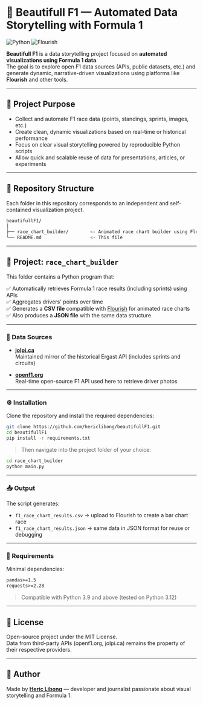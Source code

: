 


# 🏁 Beautifull F1 — Automated Data Storytelling with Formula 1

![Python](https://img.shields.io/badge/Made%20with-Python-3776AB?style=for-the-badge&logo=python&logoColor=white)
![Flourish](https://img.shields.io/badge/Flourish-Ready-ff69b4?style=for-the-badge&logo=flourish&logoColor=white)


**Beautifull F1** is a data storytelling project focused on **automated visualizations using Formula 1 data**.  
The goal is to explore open F1 data sources (APIs, public datasets, etc.) and generate dynamic, narrative-driven visualizations using platforms like **Flourish** and other tools.

---

## 🎯 Project Purpose

- Collect and automate F1 race data (points, standings, sprints, images, etc.)
- Create clean, dynamic visualizations based on real-time or historical performance
- Focus on clear visual storytelling powered by reproducible Python scripts
- Allow quick and scalable reuse of data for presentations, articles, or experiments

---

## 📁 Repository Structure

Each folder in this repository corresponds to an independent and self-contained visualization project.

```bash
beautifullF1/
│
├── race_chart_builder/        <- Animated race chart builder using Flourish
└── README.md                  <- This file
```

---

## 📂 Project: `race_chart_builder`

This folder contains a Python program that:

✅ Automatically retrieves Formula 1 race results (including sprints) using APIs  
✅ Aggregates drivers' points over time  
✅ Generates a **CSV file** compatible with [Flourish](https://flourish.studio/) for animated race charts  
✅ Also produces a **JSON file** with the same data structure

---

### 🔗 Data Sources

- **[jolpi.ca](https://api.jolpi.ca/ergast/f1/)**  
  Maintained mirror of the historical Ergast API (includes sprints and circuits)

- **[openf1.org](https://openf1.org/)**  
  Real-time open-source F1 API used here to retrieve driver photos

---

### ⚙️ Installation

Clone the repository and install the required dependencies:

```bash
git clone https://github.com/hericlibong/beautifullF1.git
cd beautifullF1
pip install -r requirements.txt
```

> Then navigate into the project folder of your choice:
```bash
cd race_chart_builder
python main.py
```

---

### 📤 Output

The script generates:

- `f1_race_chart_results.csv` → upload to Flourish to create a bar chart race
- `f1_race_chart_results.json` → same data in JSON format for reuse or debugging

---

### 🧱 Requirements

Minimal dependencies:

```txt
pandas>=1.5
requests>=2.28
```

> Compatible with Python 3.9 and above (tested on Python 3.12)

---

## 📜 License

Open-source project under the MIT License.  
Data from third-party APIs (openf1.org, jolpi.ca) remains the property of their respective providers.

---

## 👤 Author

Made by **[Heric Libong](https://github.com/hericlibong)** — developer and journalist passionate about visual storytelling and Formula 1.
